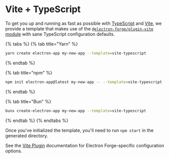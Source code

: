 # Vite + TypeScript

To get you up and running as fast as possible with [TypeScript](https://www.typescriptlang.org/) and [Vite](https://vitejs.dev/), we provide a template that makes use of the [`@electron-forge/plugin-vite` module](../config/plugins/vite.md) with sane TypeScript configuration defaults.

{% tabs %}
{% tab title="Yarn" %}
```bash
yarn create electron-app my-new-app --template=vite-typescript
```
{% endtab %}

{% tab title="npm" %}
```bash
npm init electron-app@latest my-new-app -- --template=vite-typescript
```
{% endtab %}

{% tab title="Bun" %}
```bash
bunx create-electron-app my-new-app --template=vite-typescript
```
{% endtab %}
{% endtabs %}

Once you've initialized the template, you'll need to run `npm start` in the generated directory.

See the [Vite Plugin](../config/plugins/vite.md) documentation for Electron Forge-specific configuration options.
